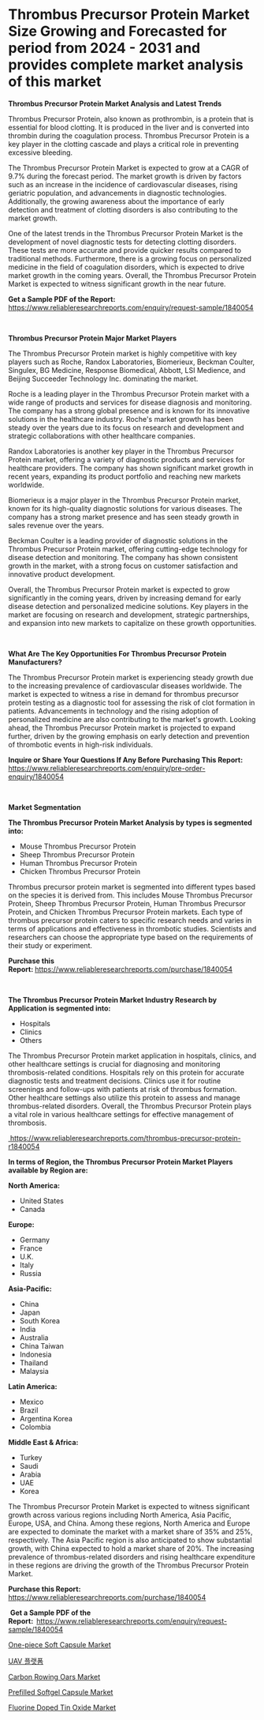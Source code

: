 <p><h1>Thrombus Precursor Protein Market Size Growing and Forecasted for period from 2024 - 2031 and provides complete market analysis of this market</h1></p><p><strong>Thrombus Precursor Protein Market Analysis and Latest Trends</strong></p>
<p><p>Thrombus Precursor Protein, also known as prothrombin, is a protein that is essential for blood clotting. It is produced in the liver and is converted into thrombin during the coagulation process. Thrombus Precursor Protein is a key player in the clotting cascade and plays a critical role in preventing excessive bleeding.</p><p>The Thrombus Precursor Protein Market is expected to grow at a CAGR of 9.7% during the forecast period. The market growth is driven by factors such as an increase in the incidence of cardiovascular diseases, rising geriatric population, and advancements in diagnostic technologies. Additionally, the growing awareness about the importance of early detection and treatment of clotting disorders is also contributing to the market growth.</p><p>One of the latest trends in the Thrombus Precursor Protein Market is the development of novel diagnostic tests for detecting clotting disorders. These tests are more accurate and provide quicker results compared to traditional methods. Furthermore, there is a growing focus on personalized medicine in the field of coagulation disorders, which is expected to drive market growth in the coming years. Overall, the Thrombus Precursor Protein Market is expected to witness significant growth in the near future.</p></p>
<p><strong>Get a Sample PDF of the Report:&nbsp;</strong> <a href="https://www.reliableresearchreports.com/enquiry/request-sample/1840054">https://www.reliableresearchreports.com/enquiry/request-sample/1840054</a></p>
<p>&nbsp;</p>
<p><strong>Thrombus Precursor Protein Major Market Players</strong></p>
<p><p>The Thrombus Precursor Protein market is highly competitive with key players such as Roche, Randox Laboratories, Biomerieux, Beckman Coulter, Singulex, BG Medicine, Response Biomedical, Abbott, LSI Medience, and Beijing Succeeder Technology Inc. dominating the market. </p><p>Roche is a leading player in the Thrombus Precursor Protein market with a wide range of products and services for disease diagnosis and monitoring. The company has a strong global presence and is known for its innovative solutions in the healthcare industry. Roche's market growth has been steady over the years due to its focus on research and development and strategic collaborations with other healthcare companies.</p><p>Randox Laboratories is another key player in the Thrombus Precursor Protein market, offering a variety of diagnostic products and services for healthcare providers. The company has shown significant market growth in recent years, expanding its product portfolio and reaching new markets worldwide.</p><p>Biomerieux is a major player in the Thrombus Precursor Protein market, known for its high-quality diagnostic solutions for various diseases. The company has a strong market presence and has seen steady growth in sales revenue over the years.</p><p>Beckman Coulter is a leading provider of diagnostic solutions in the Thrombus Precursor Protein market, offering cutting-edge technology for disease detection and monitoring. The company has shown consistent growth in the market, with a strong focus on customer satisfaction and innovative product development.</p><p>Overall, the Thrombus Precursor Protein market is expected to grow significantly in the coming years, driven by increasing demand for early disease detection and personalized medicine solutions. Key players in the market are focusing on research and development, strategic partnerships, and expansion into new markets to capitalize on these growth opportunities.</p></p>
<p>&nbsp;</p>
<p><strong>What Are The Key Opportunities For Thrombus Precursor Protein Manufacturers?</strong></p>
<p><p>The Thrombus Precursor Protein market is experiencing steady growth due to the increasing prevalence of cardiovascular diseases worldwide. The market is expected to witness a rise in demand for thrombus precursor protein testing as a diagnostic tool for assessing the risk of clot formation in patients. Advancements in technology and the rising adoption of personalized medicine are also contributing to the market's growth. Looking ahead, the Thrombus Precursor Protein market is projected to expand further, driven by the growing emphasis on early detection and prevention of thrombotic events in high-risk individuals.</p></p>
<p><strong>Inquire or Share Your Questions If Any Before Purchasing This Report:</strong> <a href="https://www.reliableresearchreports.com/enquiry/pre-order-enquiry/1840054">https://www.reliableresearchreports.com/enquiry/pre-order-enquiry/1840054</a></p>
<p>&nbsp;</p>
<p><strong>Market Segmentation</strong></p>
<p><strong>The Thrombus Precursor Protein Market Analysis by types is segmented into:</strong></p>
<p><ul><li>Mouse Thrombus Precursor Protein</li><li>Sheep Thrombus Precursor Protein</li><li>Human Thrombus Precursor Protein</li><li>Chicken Thrombus Precursor Protein</li></ul></p>
<p><p>Thrombus precursor protein market is segmented into different types based on the species it is derived from. This includes Mouse Thrombus Precursor Protein, Sheep Thrombus Precursor Protein, Human Thrombus Precursor Protein, and Chicken Thrombus Precursor Protein markets. Each type of thrombus precursor protein caters to specific research needs and varies in terms of applications and effectiveness in thrombotic studies. Scientists and researchers can choose the appropriate type based on the requirements of their study or experiment.</p></p>
<p><strong>Purchase this Report:&nbsp;</strong><a href="https://www.reliableresearchreports.com/purchase/1840054">https://www.reliableresearchreports.com/purchase/1840054</a></p>
<p>&nbsp;</p>
<p><strong>The Thrombus Precursor Protein Market Industry Research by Application is segmented into:</strong></p>
<p><ul><li>Hospitals</li><li>Clinics</li><li>Others</li></ul></p>
<p><p>The Thrombus Precursor Protein market application in hospitals, clinics, and other healthcare settings is crucial for diagnosing and monitoring thrombosis-related conditions. Hospitals rely on this protein for accurate diagnostic tests and treatment decisions. Clinics use it for routine screenings and follow-ups with patients at risk of thrombus formation. Other healthcare settings also utilize this protein to assess and manage thrombus-related disorders. Overall, the Thrombus Precursor Protein plays a vital role in various healthcare settings for effective management of thrombosis.</p></p>
<p><a href="https://www.reliableresearchreports.com/thrombus-precursor-protein-r1840054">&nbsp;https://www.reliableresearchreports.com/thrombus-precursor-protein-r1840054</a></p>
<p><strong>In terms of Region, the Thrombus Precursor Protein Market Players available by Region are:</strong></p>
<p>
    <p> <strong> North America: </strong>
        <ul>
            <li>United States</li>
            <li>Canada</li>
        </ul>
        </p> 
    <p> <strong> Europe: </strong>
        <ul>
            <li>Germany</li>
            <li>France</li>
            <li>U.K.</li>
            <li>Italy</li>
            <li>Russia</li>
        </ul>
        </p> 
    <p> <strong> Asia-Pacific: </strong>
        <ul>
            <li>China</li>
            <li>Japan</li>
            <li>South Korea</li>
            <li>India</li>
            <li>Australia</li>
            <li>China Taiwan</li>
            <li>Indonesia</li>
            <li>Thailand</li>
            <li>Malaysia</li>
        </ul>
        </p> 
    <p> <strong> Latin America: </strong>
        <ul>
            <li>Mexico</li>
            <li>Brazil</li>
            <li>Argentina Korea</li>
            <li>Colombia</li>
        </ul>
        </p> 
    <p> <strong> Middle East & Africa: </strong>
        <ul>
            <li>Turkey</li>
            <li>Saudi</li>
            <li>Arabia</li>
            <li>UAE</li>
            <li>Korea</li>
        </ul>
    </p>
    </p>
<p><p>The Thrombus Precursor Protein Market is expected to witness significant growth across various regions including North America, Asia Pacific, Europe, USA, and China. Among these regions, North America and Europe are expected to dominate the market with a market share of 35% and 25%, respectively. The Asia Pacific region is also anticipated to show substantial growth, with China expected to hold a market share of 20%. The increasing prevalence of thrombus-related disorders and rising healthcare expenditure in these regions are driving the growth of the Thrombus Precursor Protein Market.</p></p>
<p><strong>Purchase this Report: </strong><a href="https://www.reliableresearchreports.com/purchase/1840054">https://www.reliableresearchreports.com/purchase/1840054</a></p>
<p>&nbsp;<strong>Get a Sample PDF of the Report:&nbsp;&nbsp;</strong><a href="https://www.reliableresearchreports.com/enquiry/request-sample/1840054">https://www.reliableresearchreports.com/enquiry/request-sample/1840054</a></p>
<p><strong></strong></p>
<p><p><a href="https://github.com/angelajermaine/Market-Research-Report-List-4/blob/main/one-piece-soft-capsule-market.md">One-piece Soft Capsule Market</a></p><p><a href="https://medium.com/@gabrielblanda5656/uav-%ED%94%8C%EB%9E%AB%ED%8F%BC-%EC%82%B0%EC%97%85%EC%97%90-%EB%8C%80%ED%95%9C-%ED%86%B5%EC%B0%B0-2031%EB%85%84%EA%B9%8C%EC%A7%80-%EC%8B%9C%EC%9E%A5-%EC%9E%AC%EB%AC%B4-%EC%83%81%ED%83%9C-%EC%8B%9C%EC%9E%A5-%EA%B7%9C%EB%AA%A8-%EB%B0%8F-%EC%88%98%EC%9D%B5-%EB%B6%84%EC%84%9D-6d518604aee6">UAV 플랫폼</a></p><p><a href="https://www.linkedin.com/pulse/carbon-rowing-oars-market-global-regional-analysis-focus-region-lhyuc?trackingId=pJnFlWNZQ5iNArWG6lDDtA%3D%3D">Carbon Rowing Oars Market</a></p><p><a href="https://github.com/brendafegmorris532/Market-Research-Report-List-2/blob/main/prefilled-softgel-capsule-market.md">Prefilled Softgel Capsule Market</a></p><p><a href="https://www.linkedin.com/pulse/global-fluorine-doped-tin-oxide-market-projected-grow-cagr-74-cmsof?trackingId=kyQtlNYsRVCfzSEfASY0rQ%3D%3D">Fluorine Doped Tin Oxide Market</a></p></p>
